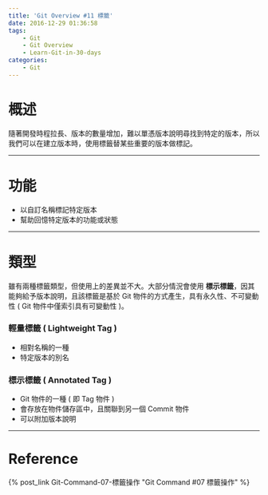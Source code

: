 ```yaml
---
title: 'Git Overview #11 標籤'
date: 2016-12-29 01:36:58
tags: 
    - Git
    - Git Overview
    - Learn-Git-in-30-days
categories:
    - Git
---
```

# 概述
隨著開發時程拉長、版本的數量增加，難以單憑版本說明尋找到特定的版本，所以我們可以在建立版本時，使用標籤替某些重要的版本做標記。

<!-- more -->

---

# 功能
- 以自訂名稱標記特定版本
- 幫助回憶特定版本的功能或狀態

---

# 類型
雖有兩種標籤類型，但使用上的差異並不大。大部分情況會使用 **標示標籤**，因其能夠給予版本說明，且該標籤是基於 Git 物件的方式產生，具有永久性、不可變動性 ( Git 物件中僅索引具有可變動性 )。

### 輕量標籤 ( Lightweight Tag )
- 相對名稱的一種
- 特定版本的別名

### 標示標籤 ( Annotated Tag )
- Git 物件的一種 ( 即 Tag 物件 )
- 會存放在物件儲存區中，且關聯到另一個 Commit 物件
- 可以附加版本說明
    
---

# Reference
{% post_link Git-Command-07-標籤操作 "Git Command #07 標籤操作" %}